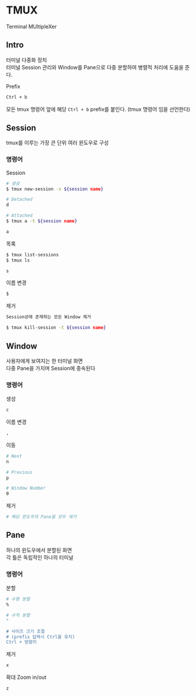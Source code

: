 # TMUX

Terminal MUltipleXer

## Intro

터미널 다중화 장치  
터미널 Session 관리와 Window를 Pane으로 다중 분할하여 병렬적 처리에 도움을 준다.

Prefix

```bash
Ctrl + b
```

모든 tmux 명령어 앞에 해당 `Ctrl + b` prefix를 붙인다. (tmux 명령어 임을 선언한다)


## Session

tmux를 이루는 가장 큰 단위 여러 윈도우로 구성


### 명령어

Session

```bash
# 생성
$ tmux new-session -s ${session name}

# Detached
d

# Attached
$ tmux a -t ${session name}

a
```

목록

```bash
$ tmux list-sessions
$ tmux ls

s 
```

이름 변경

```bash
$
```

제거

```bash
Session상에 존재하는 모든 Window 제거

$ tmux kill-session -t ${session name}
```

## Window

사용자에게 보여지는 한 터미널 화면  
다중 Pane을 가지며 Session에 종속된다


### 명령어

생성

```bash
c
```

이름 변경

```bash
,
```

이동

```bash
# Next
n

# Previous
p

# Window Number
0
```

제거

```bash
# 해당 윈도우의 Pane을 모두 제거
```


## Pane 

하나의 윈도우에서 분할된 화면  
각 틀은 독립적인 하나의 터미널


### 명령어

분할

```bash
# 수평 분할
%

# 수직 분할
"

# 사이즈 크기 조절
# (prefix 입력시 Ctrl을 유지)
Ctrl + 방향키
```

제거

```bash
x
```

확대 Zoom in/out

```bash
z
```

